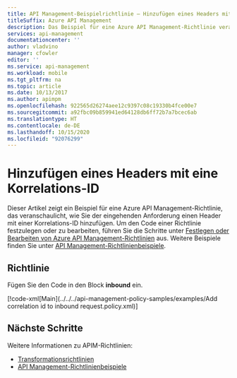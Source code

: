 ```yaml
---
title: API Management-Beispielrichtlinie – Hinzufügen eines Headers mit einer Korrelations-ID
titleSuffix: Azure API Management
description: Das Beispiel für eine Azure API Management-Richtlinie veranschaulicht, wie Sie der eingehenden Anforderung einen Header mit einer Korrelations-ID hinzufügen.
services: api-management
documentationcenter: ''
author: vladvino
manager: cfowler
editor: ''
ms.service: api-management
ms.workload: mobile
ms.tgt_pltfrm: na
ms.topic: article
ms.date: 10/13/2017
ms.author: apimpm
ms.openlocfilehash: 922565d26274aee12c9397c08c19330b4fce00e7
ms.sourcegitcommit: a92fbc09b859941ed64128db6ff72b7a7bcec6ab
ms.translationtype: HT
ms.contentlocale: de-DE
ms.lasthandoff: 10/15/2020
ms.locfileid: "92076299"
---
```

# <a name="add-a-header-containing-a-correlation-id"></a>Hinzufügen eines Headers mit eine Korrelations-ID

Dieser Artikel zeigt ein Beispiel für eine Azure API Management-Richtlinie, das veranschaulicht, wie Sie der eingehenden Anforderung einen Header mit einer Korrelations-ID hinzufügen. Um den Code einer Richtlinie festzulegen oder zu bearbeiten, führen Sie die Schritte unter [Festlegen oder Bearbeiten von Azure API Management-Richtlinien](../set-edit-policies.md) aus. Weitere Beispiele finden Sie unter [API Management-Richtlinienbeispiele](../policy-reference.md).

## <a name="policy"></a>Richtlinie

Fügen Sie den Code in den Block **inbound** ein.

[!code-xml[Main](../../../api-management-policy-samples/examples/Add correlation id to inbound request.policy.xml)]

## <a name="next-steps"></a>Nächste Schritte

Weitere Informationen zu APIM-Richtlinien:

+ [Transformationsrichtlinien](../api-management-transformation-policies.md)
+ [API Management-Richtlinienbeispiele](../policy-reference.md)